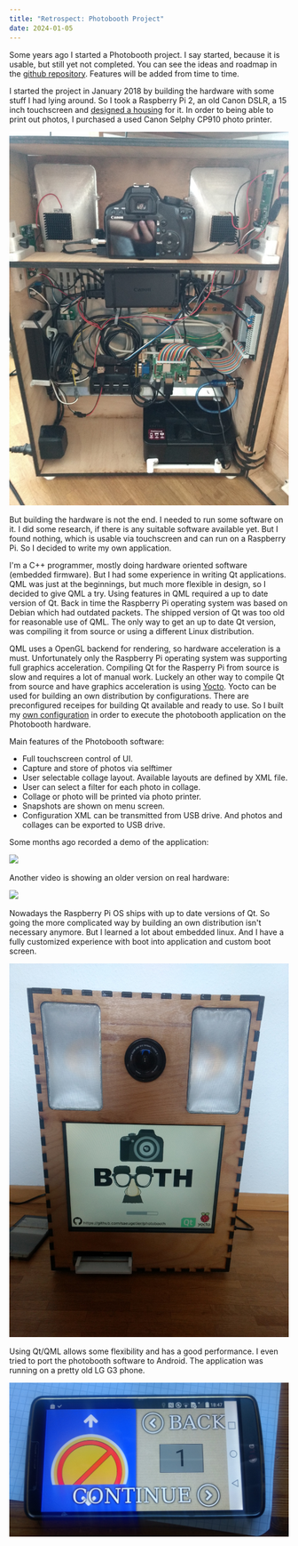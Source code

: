 ```yaml
---
title: "Retrospect: Photobooth Project"
date: 2024-01-05
---
```


Some years ago I started a Photobooth project. I say started, because it is usable, but still yet not completed. You can see the ideas and roadmap in the [github repository](https://github.com/saeugetier/photobooth). Features will be added from time to time.

I started the project in January 2018 by building the hardware with some stuff I had lying around. So I took a Raspberry Pi 2, an old Canon DSLR, a 15 inch touchscreen and [designed a housing](https://github.com/saeugetier/photobooth_hardware) for it. In order to being able to print out photos, I purchased a used Canon Selphy CP910 photo printer. 

![Hardware](/assets/2024-01-05/Hardware.jpg)

But building the hardware is not the end. I needed to run some software on it. I did some research, if there is any suitable software available yet. But I found nothing, which is usable via touchscreen and can run on a Raspberry Pi. So I decided to write my own application.

I'm a C++ programmer, mostly doing hardware oriented software (embedded firmware). But I had some experience in writing Qt applications. QML was just at the beginnings, but much more flexible in design, so I decided to give QML a try. Using features in QML required a up to date version of Qt. Back in time the Raspberry Pi operating system was based on Debian which had outdated packets. The shipped version of Qt was too old for reasonable use of QML. The only way to get an up to date Qt version, was compiling it from source or using a different Linux distribution.

QML uses a OpenGL backend for rendering, so hardware acceleration is a must. Unfortunately only the Raspberry Pi operating system was supporting full graphics acceleration. Compiling Qt for the Rasperry Pi from source is slow and requires a lot of manual work. Luckely an other way to compile Qt from source and have graphics acceleration is using [Yocto](https://www.yoctoproject.org/). Yocto can be used for building an own distribution by configurations. There are preconfigured receipes for building Qt available and ready to use. So I built my [own configuration](https://github.com/saeugetier/poky-photobooth) in order to execute the photobooth application on the Photobooth hardware. 

Main features of the Photobooth software:
- Full touchscreen control of UI.
- Capture and store of photos via selftimer
- User selectable collage layout. Available layouts are defined by XML file. 
- User can select a filter for each photo in collage.
- Collage or photo will be printed via photo printer.
- Snapshots are shown on menu screen.
- Configuration XML can be transmitted from USB drive. And photos and collages can be exported to USB drive.

Some months ago recorded a demo of the application:

[![](https://markdown-videos-api.jorgenkh.no/youtube/fB2aQGPT-wg)](https://youtu.be/fB2aQGPT-wg)

Another video is showing an older version on real hardware:

[![](https://markdown-videos-api.jorgenkh.no/youtube/FDwVrfnzoUo)](https://youtu.be/FDwVrfnzoUo)

Nowadays the Raspberry Pi OS ships with up to date versions of Qt. So going the more complicated way by building an own distribution isn't necessary anymore. But I learned a lot about embedded linux. And I have a fully customized experience with boot into application and custom boot screen.

![Bootscreen](/assets/2024-01-05/Bootscreen.jpg)

Using Qt/QML allows some flexibility and has a good performance. I even tried to port the photobooth software to Android. The application was running on a pretty old LG G3 phone.

![Android](/assets/2024-01-05/Android.jpg)



